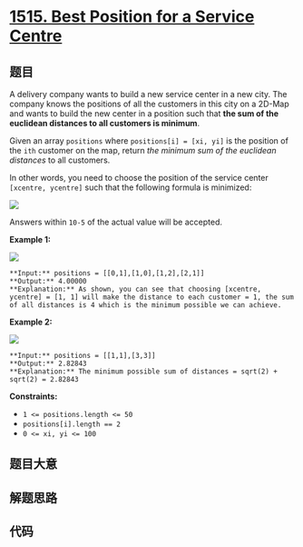 # [1515. Best Position for a Service Centre](https://leetcode.com/problems/best-position-for-a-service-centre)

## 题目

A delivery company wants to build a new service center in a new city. The
company knows the positions of all the customers in this city on a 2D-Map and
wants to build the new center in a position such that **the sum of the
euclidean distances to all customers is minimum**.

Given an array `positions` where `positions[i] = [xi, yi]` is the position of
the `ith` customer on the map, return _the minimum sum of the euclidean
distances_ to all customers.

In other words, you need to choose the position of the service center
`[xcentre, ycentre]` such that the following formula is minimized:

![](https://assets.leetcode.com/uploads/2020/06/25/q4_edited.jpg)

Answers within `10-5` of the actual value will be accepted.



**Example 1:**

![](https://assets.leetcode.com/uploads/2020/06/25/q4_e1.jpg)

    
    
    **Input:** positions = [[0,1],[1,0],[1,2],[2,1]]
    **Output:** 4.00000
    **Explanation:** As shown, you can see that choosing [xcentre, ycentre] = [1, 1] will make the distance to each customer = 1, the sum of all distances is 4 which is the minimum possible we can achieve.
    

**Example 2:**

![](https://assets.leetcode.com/uploads/2020/06/25/q4_e3.jpg)

    
    
    **Input:** positions = [[1,1],[3,3]]
    **Output:** 2.82843
    **Explanation:** The minimum possible sum of distances = sqrt(2) + sqrt(2) = 2.82843
    



**Constraints:**

  * `1 <= positions.length <= 50`
  * `positions[i].length == 2`
  * `0 <= xi, yi <= 100`


## 题目大意

## 解题思路

## 代码

```javascript

```
